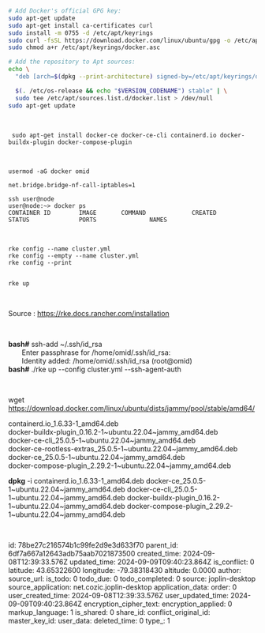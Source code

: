 

&nbsp;

```bash
# Add Docker's official GPG key:
sudo apt-get update
sudo apt-get install ca-certificates curl
sudo install -m 0755 -d /etc/apt/keyrings
sudo curl -fsSL https://download.docker.com/linux/ubuntu/gpg -o /etc/apt/keyrings/docker.asc
sudo chmod a+r /etc/apt/keyrings/docker.asc

# Add the repository to Apt sources:
echo \
  "deb [arch=$(dpkg --print-architecture) signed-by=/etc/apt/keyrings/docker.asc] https://download.docker.com/linux/ubuntu \

  $(. /etc/os-release && echo "$VERSION_CODENAME") stable" | \
  sudo tee /etc/apt/sources.list.d/docker.list > /dev/null
sudo apt-get update
```

&nbsp;

```console
 sudo apt-get install docker-ce docker-ce-cli containerd.io docker-buildx-plugin docker-compose-plugin
```

&nbsp;

```
usermod -aG docker omid
```

```
net.bridge.bridge-nf-call-iptables=1

```

```
ssh user@node
user@node:~> docker ps
CONTAINER ID        IMAGE       COMMAND             CREATED             STATUS              PORTS               NAMES

```

&nbsp;

```
rke config --name cluster.yml
rke config --empty --name cluster.yml
rke config --print


rke up
```

&nbsp;

Source : https://rke.docs.rancher.com/installation

&nbsp;

**bash#** ssh-add ~/.ssh/id_rsa  
       Enter passphrase for /home/omid/.ssh/id_rsa:  
       Identity added: /home/omid/.ssh/id_rsa (root@omid)  
**bash#** ./rke up --config cluster.yml --ssh-agent-auth

&nbsp;

wget https://download.docker.com/linux/ubuntu/dists/jammy/pool/stable/amd64/

containerd.io_1.6.33-1_amd64.deb  
docker-buildx-plugin_0.16.2-1~ubuntu.22.04~jammy_amd64.deb  
docker-ce-cli_25.0.5-1~ubuntu.22.04~jammy_amd64.deb  
docker-ce-rootless-extras_25.0.5-1~ubuntu.22.04~jammy_amd64.deb  
docker-ce_25.0.5-1~ubuntu.22.04~jammy_amd64.deb  
docker-compose-plugin_2.29.2-1~ubuntu.22.04~jammy_amd64.deb

**dpkg** -i containerd.io_1.6.33-1_amd64.deb docker-ce_25.0.5-1~ubuntu.22.04~jammy_amd64.deb docker-ce-cli_25.0.5-1~ubuntu.22.04~jammy_amd64.deb docker-buildx-plugin_0.16.2-1~ubuntu.22.04~jammy_amd64.deb docker-compose-plugin_2.29.2-1~ubuntu.22.04~jammy_amd64.deb

&nbsp;

id: 78be27c216574b1c99fe2d9e3d633f70
parent_id: 6df7a667a12643adb75aab7021873500
created_time: 2024-09-08T12:39:33.576Z
updated_time: 2024-09-09T09:40:23.864Z
is_conflict: 0
latitude: 43.65322600
longitude: -79.38318430
altitude: 0.0000
author: 
source_url: 
is_todo: 0
todo_due: 0
todo_completed: 0
source: joplin-desktop
source_application: net.cozic.joplin-desktop
application_data: 
order: 0
user_created_time: 2024-09-08T12:39:33.576Z
user_updated_time: 2024-09-09T09:40:23.864Z
encryption_cipher_text: 
encryption_applied: 0
markup_language: 1
is_shared: 0
share_id: 
conflict_original_id: 
master_key_id: 
user_data: 
deleted_time: 0
type_: 1